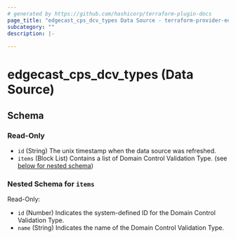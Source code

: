```yaml
---
# generated by https://github.com/hashicorp/terraform-plugin-docs
page_title: "edgecast_cps_dcv_types Data Source - terraform-provider-edgecast"
subcategory: ""
description: |-
  
---
```


# edgecast_cps_dcv_types (Data Source)





<!-- schema generated by tfplugindocs -->
## Schema

### Read-Only

- `id` (String) The unix timestamp when the data source was refreshed.
- `items` (Block List) Contains a list of Domain Control Validation Type. (see [below for nested schema](#nestedblock--items))

<a id="nestedblock--items"></a>
### Nested Schema for `items`

Read-Only:

- `id` (Number) Indicates the system-defined ID for the Domain Control Validation Type.
- `name` (String) Indicates the name of the Domain Control Validation Type.


